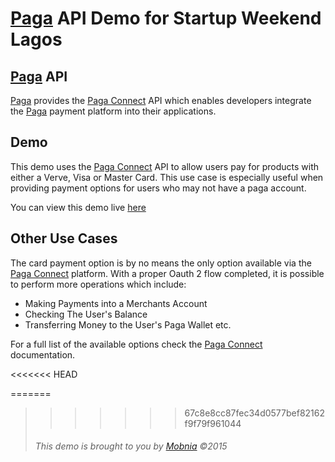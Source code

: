 # [Paga] API Demo for Startup Weekend Lagos

## [Paga] API
[Paga] provides the [Paga Connect] API which enables developers integrate the [Paga] payment platform into their applications.

## Demo
This demo uses the [Paga Connect] API to allow users pay for products with either a Verve, Visa or Master Card.
This use case is especially useful when providing payment options for users who may not have a paga account.


You can view this demo live [here](http://paga-demo.mobnia.com "Paga API Demo")

## Other Use Cases
The card payment option is by no means the only option available via the [Paga Connect] platform.
With a proper Oauth 2 flow completed, it is possible to perform more operations which include:
 * Making Payments into a Merchants Account
 * Checking The User's Balance
 * Transferring Money to the User's Paga Wallet
etc.

For a full list of the available options check the  [Paga Connect] documentation.


<<<<<<< HEAD

=======
>>>>>>> 67c8e8cc87fec34d0577bef82162f9f79f961044
> ###### This demo is brought to you by [Mobnia] &copy;2015



[Paga]: http://www.mypaga.com "Paga"
[Paga Connect]: https://mypaga.atlassian.net/wiki/display/PagaConnect/Paga+Connect "Paga Connect"
[Mobnia]: http://www.mobnia.com "Mobnia"